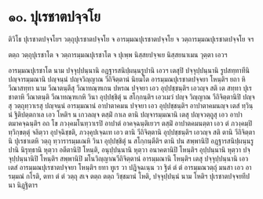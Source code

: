 <h1>๑๐. ปุเรชาตปจฺจโย</h1>
<p>ติวิโธ ปุเรชาตปจฺจโยฯ วตฺถุปุเรชาตปจฺจโย จ อารมฺมณปุเรชาตปจฺจโย จ วตฺถารมฺมณปุเรชาตปจฺจโย จฯ</p>


<p>ตตฺถ  วตฺถุปุเรชาโต จ วตฺถารมฺมณปุเรชาโต จ ปุเพฺพ นิสฺสยปจฺจเย นิสฺสยนาเมน วุตฺตา เอวฯ</p>


<p>อารมฺมณปุเรชาโต นาม ปจฺจุปฺปนฺนานิ อฎฺฐารสนิปฺผนฺนรูปานิ เอวฯ เตสุปิ ปจฺจุปฺปนฺนานิ รูปสทฺทาทีนิ ปญฺจารมฺมณานิ ปญฺจนฺนํ ปญฺจวิญฺญาณ วีถิจิตฺตานํ นิยมโต อารมฺมณปุเรชาตปจฺจยา โหนฺติฯ ยถา หิ วีณาสทฺทา นาม วีณาตนฺตีสุ วีณาทณฺฑเกน ปหรณ ปจฺจยา เอว อุปฺปชฺชนฺติฯ เอวญฺจ สติ เต สทฺทา ปุเรชาตาหิ วีณาตนฺติ วีณาทณฺฑเกหิ วินา อุปฺปชฺชิตุํ น สโกฺกนฺติฯ เอวเมวํ ปญฺจ วิญฺญาณ วีถิจิตฺตานิปิ ปญฺจสุ วตฺถุทฺวาเรสุ ปญฺจนฺนํ อารมฺมณานํ อาปาตาคมน ปจฺจยา เอว อุปฺปชฺชนฺติฯ อาปาตาคมนญฺจ เตสํ ทฺวินฺนํ ฐิติปตฺตกาเล เอว โหติฯ น เกวลญฺจ ตสฺมิํ กาเล ตานิ ปญฺจารมฺมณานิ เตสุ ปญฺจวตฺถูสุ เอว อาปาตมาคจฺฉนฺติฯ อถ โข ภวงฺคมโนทฺวาเรปิ อาปาตํ อาคจฺฉนฺติเยวฯ ตสฺมิํ อาปาตคมนตฺตา เอว ตํ ภวงฺคมฺปิ ทฺวิกฺขตฺตุํ จลิตฺวา อุปจฺฉิชฺชติ, ภวงฺคุปเจฺฉเท เอว ตานิ วีถิจิตฺตานิ อุปฺปชฺชนฺติฯ เอวญฺจ สติ ตานิ วีถิจิตฺตานิ ปุเรชาเตหิ วตฺถุ ทฺวารารมฺมเณหิ วินา อุปฺปชฺชิตุํ น สโกฺกนฺตีติฯ ตานิ ปน สพฺพานิปิ อฎฺฐารสนิปฺผนฺนรูปานิ นิรุทฺธานิ หุตฺวา อตีตานิปิ โหนฺติ, อนุปฺปนฺนานิ หุตฺวา อนาคตานิปิ โหนฺติฯ อุปฺปนฺนานิ หุตฺวา ปจฺจุปฺปนฺนานิปิ โหนฺติฯ สพฺพานิปิ มโนวิญฺญาณวีถิจิตฺตานํ อารมฺมณานิ โหนฺติฯ เตสุ ปจฺจุปฺปนฺนานิ เอว เตสํ อารมฺมณปุเรชาตปจฺจยา โหนฺติฯ ยทา ทูเร วา ปฎิจฺฉเนฺน วา ฐิตํ ตํ ตํ อารมฺมณวตฺถุํ มนสา เอว อารมฺมณํ กโรติ, ตทา ตํ ตํ วตฺถุ สเจ ตตฺถ ตตฺถ วิชฺชมานํ โหติ, ปจฺจุปฺปนฺนํ นาม โหติฯ ปุเรชาตปจฺจยทีปนา นิฎฺฐิตาฯ</p>





